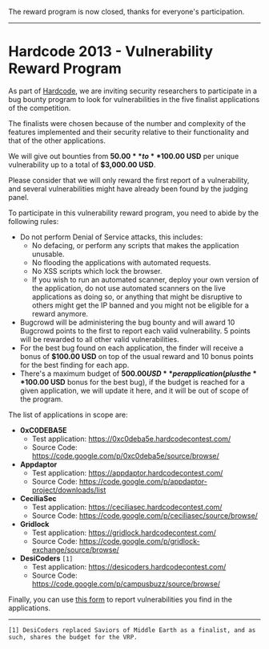 The reward program is now closed, thanks for everyone's participation.


---


# Hardcode 2013 - Vulnerability Reward Program #

As part of [Hardcode](Hardcode2013ContestDescription.md), we are inviting security researchers to participate in a bug bounty program to look for vulnerabilities in the five finalist applications of the competition.

The finalists were chosen because of the number and complexity of the features implemented and their security relative to their functionality and that of the other applications.

We will give out bounties from **$50.00** to **$100.00 USD** per unique vulnerability up to a total of **$3,000.00 USD**.

Please consider that we will only reward the first report of a vulnerability, and several vulnerabilities might have already been found by the judging panel.

To participate in this vulnerability reward program, you need to abide by the following rules:
  * Do not perform Denial of Service attacks, this includes:
    * No defacing, or perform any scripts that makes the application unusable.
    * No flooding the applications with automated requests.
    * No XSS scripts which lock the browser.
    * If you wish to run an automated scanner, deploy your own version of the application, do not use automated scanners on the live applications as doing so, or anything that might be disruptive to others might get the IP banned and you might not be eligible for a reward anymore.
  * Bugcrowd will be administering the bug bounty and will award 10 Bugcrowd points to the first to report each valid vulnerability. 5 points will be rewarded to all other valid vulnerabilities.
  * For the best bug found on each application, the finder will receive a bonus of **$100.00 USD** on top of the usual reward and 10 bonus points for the best finding for each app.
  * There's a maximum budget of **$500.00 USD** per application (plus the **$100.00 USD** bonus for the best bug), if the budget is reached for a given application, we will update it here, and it will be out of scope of the program.

The list of applications in scope are:
  * **0xC0DEBA5E**
    * Test application: https://0xc0deba5e.hardcodecontest.com/
    * Source Code: https://code.google.com/p/0xc0deba5e/source/browse/
  * **Appdaptor**
    * Test application: https://appdaptor.hardcodecontest.com/
    * Source Code: https://code.google.com/p/appdaptor-project/downloads/list
  * **CeciliaSec**
    * Test application: https://ceciliasec.hardcodecontest.com/
    * Source Code: https://code.google.com/p/ceciliasec/source/browse/
  * **Gridlock**
    * Test application: https://gridlock.hardcodecontest.com/
    * Source Code: https://code.google.com/p/gridlock-exchange/source/browse/
  * **DesiCoders** `[1]`
    * Test application: https://desicoders.hardcodecontest.com/
    * Source Code: https://code.google.com/p/campusbuzz/source/browse/

Finally, you can use [this form](http://bugcrowd.com/google/) to report vulnerabilities you find in the applications.


---


`[1] DesiCoders replaced Saviors of Middle Earth as a finalist, and as such, shares the budget for the VRP.`